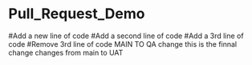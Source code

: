 # Pull_Request_Demo
#Add a new line of code
#Add a second line of code
#Add a 3rd line of code
#Remove 3rd line of code
MAIN TO QA change
this is the finnal change
changes from main to UAT

